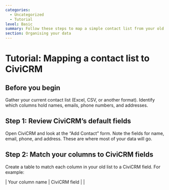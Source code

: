 ```yaml
---
categories:
  - Uncategorized
  - Tutorial
level: Basic
summary: Follow these steps to map a simple contact list from your old system into CiviCRM, using default fields and avoiding common pitfalls.
section: Organising your data
---
```


# Tutorial: Mapping a contact list to CiviCRM

## Before you begin

Gather your current contact list (Excel, CSV, or another format). Identify which columns hold names, emails, phone numbers, and addresses.

## Step 1: Review CiviCRM’s default fields

Open CiviCRM and look at the “Add Contact” form. Note the fields for name, email, phone, and address. These are where most of your data will go.

## Step 2: Match your columns to CiviCRM fields

Create a table to match each column in your old list to a CiviCRM field. For example:

| Your column name | CiviCRM field      |
|
